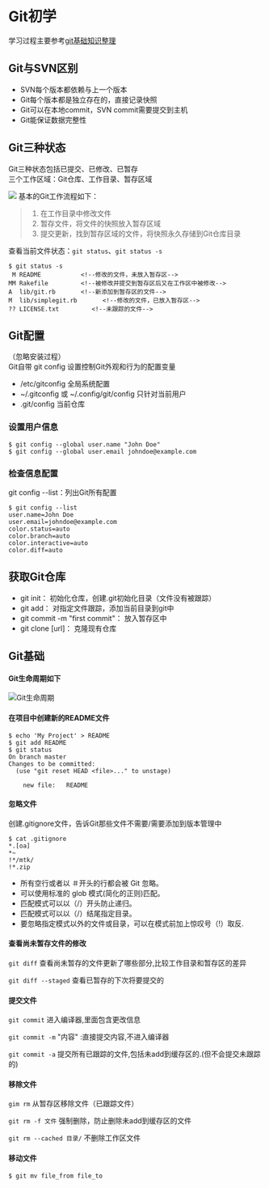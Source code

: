# Git初学
 学习过程主要参考[git基础知识整理](https://www.shiyanlou.com/questions/2999)

## Git与SVN区别
* SVN每个版本都依赖与上一个版本
* Git每个版本都是独立存在的，直接记录快照
* Git可以在本地commit，SVN commit需要提交到主机
* Git能保证数据完整性

## Git三种状态
Git三种状态包括已提交、已修改、已暂存<br/>
三个工作区域：Git仓库、工作目录、暂存区域

![](https://git-scm.com/book/en/v2/images/areas.png)
基本的Git工作流程如下：<br/>
>1. 在工作目录中修改文件
>2. 暂存文件，将文件的快照放入暂存区域
>3. 提交更新，找到暂存区域的文件，将快照永久存储到Git仓库目录 

查看当前文件状态：`git status`、`git status -s`

```
$ git status -s
 M README			<!--修改的文件，未放入暂存区-->
MM Rakefile			<!--被修改并提交到暂存区后又在工作区中被修改-->
A  lib/git.rb       <!--新添加到暂存区的文件-->
M  lib/simplegit.rb       <!--修改的文件，已放入暂存区-->
?? LICENSE.txt         <!--未跟踪的文件-->
```
## Git配置

（忽略安装过程）<br/>
Git自带 git config 设置控制Git外观和行为的配置变量<br/>

* /etc/gitconfig 全局系统配置
* ~/.gitconfig 或 ~/.config/git/config 只针对当前用户
* .git/config 当前仓库

### 设置用户信息
```
$ git config --global user.name "John Doe"
$ git config --global user.email johndoe@example.com
```
### 检查信息配置
git config --list：列出Git所有配置

```
$ git config --list
user.name=John Doe
user.email=johndoe@example.com
color.status=auto
color.branch=auto
color.interactive=auto
color.diff=auto
```

## 获取Git仓库

* git init： 初始化仓库，创建.git初始化目录（文件没有被跟踪）
* git add： 对指定文件跟踪，添加当前目录到git中
* git commit -m "first commit"： 放入暂存区中
* git clone [url]： 克隆现有仓库

## Git基础
#### Git生命周期如下

![Git生命周期](https://git-scm.com/book/en/v2/images/lifecycle.png)

#### 在项目中创建新的README文件

```
$ echo 'My Project' > README
$ git add README
$ git status
On branch master
Changes to be committed:
  (use "git reset HEAD <file>..." to unstage)

    new file:   README
```

#### 忽略文件
创建.gitignore文件，告诉Git那些文件不需要/需要添加到版本管理中

```
$ cat .gitignore
*.[oa]
*~
!*/mtk/
!*.zip
```

* 所有空行或者以 ＃开头的行都会被 Git 忽略。
* 可以使用标准的 glob 模式(简化的正则)匹配。
* 匹配模式可以以（/）开头防止递归。
* 匹配模式可以以（/）结尾指定目录。
* 要忽略指定模式以外的文件或目录，可以在模式前加上惊叹号（!）取反.

#### 查看尚未暂存文件的修改

`git diff` 查看尚未暂存的文件更新了哪些部分,比较工作目录和暂存区的差异

`git diff --staged` 查看已暂存的下次将要提交的

#### 提交文件

`git commit`  进入编译器,里面包含更改信息

`git commit -m` "内容" :直接提交内容,不进入编译器

`git commit -a` 提交所有已跟踪的文件,包括未add到缓存区的.(但不会提交未跟踪的)

#### 移除文件
`gim rm` 从暂存区移除文件（已跟踪文件）

`git rm -f 文件` 强制删除，防止删除未add到缓存区的文件

`git rm --cached 目录/` 不删除工作区文件

#### 移动文件

`$ git mv file_from file_to`




